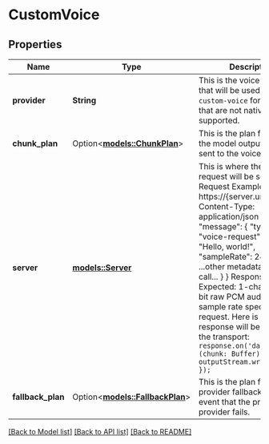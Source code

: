 # CustomVoice

## Properties

Name | Type | Description | Notes
------------ | ------------- | ------------- | -------------
**provider** | **String** | This is the voice provider that will be used. Use `custom-voice` for providers that are not natively supported. | 
**chunk_plan** | Option<[**models::ChunkPlan**](ChunkPlan.md)> | This is the plan for chunking the model output before it is sent to the voice provider. | [optional]
**server** | [**models::Server**](Server.md) | This is where the voice request will be sent.  Request Example:  POST https://{server.url} Content-Type: application/json  {   \"message\": {     \"type\": \"voice-request\",     \"text\": \"Hello, world!\",     \"sampleRate\": 24000,     ...other metadata about the call...   } }  Response Expected: 1-channel 16-bit raw PCM audio at the sample rate specified in the request. Here is how the response will be piped to the transport: ``` response.on('data', (chunk: Buffer) => {   outputStream.write(chunk); }); ``` | 
**fallback_plan** | Option<[**models::FallbackPlan**](FallbackPlan.md)> | This is the plan for voice provider fallbacks in the event that the primary voice provider fails. | [optional]

[[Back to Model list]](../README.md#documentation-for-models) [[Back to API list]](../README.md#documentation-for-api-endpoints) [[Back to README]](../README.md)


